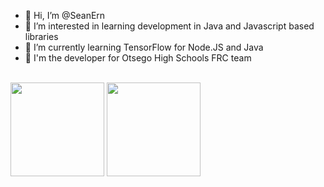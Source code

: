 - 👋 Hi, I’m @SeanErn <br>
- 👀 I’m interested in learning development in Java and Javascript based libraries <br>
- 🌱 I’m currently learning TensorFlow for Node.JS and Java <br>
- 🤖 I'm the developer for Otsego High Schools FRC team <br>
<br>
<div>
<img height="150" src="https://github-readme-stats.vercel.app/api?username=seanern&show_icons=true">
<img height="150" src="https://github-readme-stats.vercel.app/api/top-langs/?username=SeanErn&layout=compact&exclude_repo=mcrustplus">
</div>

<!--[![Top Langs](https://github-readme-stats.vercel.app/api/top-langs/?username=anuraghazra)](https://github.com/anuraghazra/github-readme-stats)
![Anurag's GitHub stats](https://github-readme-stats.vercel.app/api?username=anuraghazra&show_icons=true)-->

